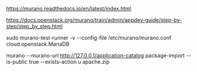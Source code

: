 https://murano.readthedocs.io/en/latest/index.html

https://docs.openstack.org/murano/train/admin/appdev-guide/step-by-step/step_by_step.html




sudo murano-test-runner -v --config-file /etc/murano/murano.conf cloud.openstack.MariaDB

murano --murano-url http://127.0.0.1/application-catalog package-import --is-public true --exists-action u apache.zip 

